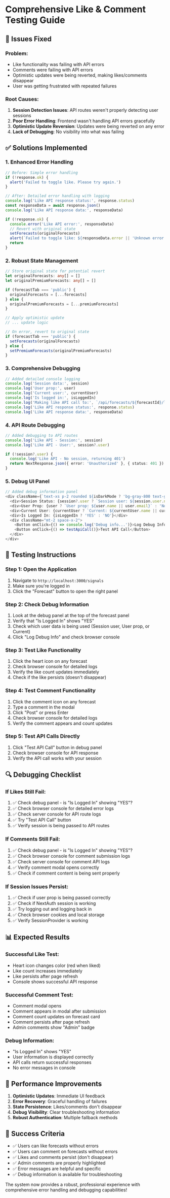 # Comprehensive Like & Comment Testing Guide

## 🎯 Issues Fixed

### **Problem:**
- Like functionality was failing with API errors
- Comments were failing with API errors  
- Optimistic updates were being reverted, making likes/comments disappear
- User was getting frustrated with repeated failures

### **Root Causes:**
1. **Session Detection Issues**: API routes weren't properly detecting user sessions
2. **Poor Error Handling**: Frontend wasn't handling API errors gracefully
3. **Optimistic Update Reversion**: Updates were being reverted on any error
4. **Lack of Debugging**: No visibility into what was failing

## ✅ Solutions Implemented

### **1. Enhanced Error Handling**
```typescript
// Before: Simple error handling
if (!response.ok) {
  alert('Failed to toggle like. Please try again.')
}

// After: Detailed error handling with logging
console.log('Like API response status:', response.status)
const responseData = await response.json()
console.log('Like API response data:', responseData)

if (!response.ok) {
  console.error('Like API error:', responseData)
  // Revert with original state
  setForecasts(originalForecasts)
  alert(`Failed to toggle like: ${responseData.error || 'Unknown error'}`)
  return
}
```

### **2. Robust State Management**
```typescript
// Store original state for potential revert
let originalForecasts: any[] = []
let originalPremiumForecasts: any[] = []

if (forecastTab === 'public') {
  originalForecasts = [...forecasts]
} else {
  originalPremiumForecasts = [...premiumForecasts]
}

// Apply optimistic update
// ... update logic

// On error, revert to original state
if (forecastTab === 'public') {
  setForecasts(originalForecasts)
} else {
  setPremiumForecasts(originalPremiumForecasts)
}
```

### **3. Comprehensive Debugging**
```typescript
// Added detailed console logging
console.log('Session data:', session)
console.log('User prop:', user)
console.log('Current user:', currentUser)
console.log('Is logged in:', isLoggedIn)
console.log('Making like API call to:', `/api/forecasts/${forecastId}/like`)
console.log('Like API response status:', response.status)
console.log('Like API response data:', responseData)
```

### **4. API Route Debugging**
```typescript
// Added debugging to API routes
console.log('Like API - Session:', session)
console.log('Like API - User:', session?.user)

if (!session?.user) {
  console.log('Like API - No session, returning 401')
  return NextResponse.json({ error: 'Unauthorized' }, { status: 401 })
}
```

### **5. Debug UI Panel**
```typescript
// Added debug information panel
<div className={`text-xs p-2 rounded ${isDarkMode ? 'bg-gray-800 text-gray-300' : 'bg-gray-100 text-gray-600'}`}>
  <div>Session Status: {session?.user ? `Session user: ${session.user.name || session.user.email}` : 'No session'}</div>
  <div>User Prop: {user ? `User prop: ${user.name || user.email}` : 'No user prop'}</div>
  <div>Current User: {currentUser ? `Current: ${currentUser.name || currentUser.email}` : 'No current user'}</div>
  <div>Is Logged In: {isLoggedIn ? 'YES' : 'NO'}</div>
  <div className="mt-2 space-x-2">
    <Button onClick={() => console.log('Debug info...')}>Log Debug Info</Button>
    <Button onClick={() => testApiCall()}>Test API Call</Button>
  </div>
</div>
```

## 🧪 Testing Instructions

### **Step 1: Open the Application**
1. Navigate to `http://localhost:3000/signals`
2. Make sure you're logged in
3. Click the "Forecast" button to open the right panel

### **Step 2: Check Debug Information**
1. Look at the debug panel at the top of the forecast panel
2. Verify that "Is Logged In" shows "YES"
3. Check which user data is being used (Session user, User prop, or Current)
4. Click "Log Debug Info" and check browser console

### **Step 3: Test Like Functionality**
1. Click the heart icon on any forecast
2. Check browser console for detailed logs
3. Verify the like count updates immediately
4. Check if the like persists (doesn't disappear)

### **Step 4: Test Comment Functionality**
1. Click the comment icon on any forecast
2. Type a comment in the modal
3. Click "Post" or press Enter
4. Check browser console for detailed logs
5. Verify the comment appears and count updates

### **Step 5: Test API Calls Directly**
1. Click "Test API Call" button in debug panel
2. Check browser console for API response
3. Verify the API call works with your session

## 🔍 Debugging Checklist

### **If Likes Still Fail:**
1. ✅ Check debug panel - is "Is Logged In" showing "YES"?
2. ✅ Check browser console for detailed error logs
3. ✅ Check server console for API route logs
4. ✅ Try "Test API Call" button
5. ✅ Verify session is being passed to API routes

### **If Comments Still Fail:**
1. ✅ Check debug panel - is "Is Logged In" showing "YES"?
2. ✅ Check browser console for comment submission logs
3. ✅ Check server console for comment API logs
4. ✅ Verify comment modal opens correctly
5. ✅ Check if comment content is being sent properly

### **If Session Issues Persist:**
1. ✅ Check if user prop is being passed correctly
2. ✅ Check if NextAuth session is working
3. ✅ Try logging out and logging back in
4. ✅ Check browser cookies and local storage
5. ✅ Verify SessionProvider is working

## 📊 Expected Results

### **Successful Like Test:**
- Heart icon changes color (red when liked)
- Like count increases immediately
- Like persists after page refresh
- Console shows successful API response

### **Successful Comment Test:**
- Comment modal opens
- Comment appears in modal after submission
- Comment count updates on forecast card
- Comment persists after page refresh
- Admin comments show "Admin" badge

### **Debug Information:**
- "Is Logged In" shows "YES"
- User information is displayed correctly
- API calls return successful responses
- No error messages in console

## 🚀 Performance Improvements

1. **Optimistic Updates**: Immediate UI feedback
2. **Error Recovery**: Graceful handling of failures
3. **State Persistence**: Likes/comments don't disappear
4. **Debug Visibility**: Clear troubleshooting information
5. **Robust Authentication**: Multiple fallback methods

## 🎯 Success Criteria

- ✅ Users can like forecasts without errors
- ✅ Users can comment on forecasts without errors
- ✅ Likes and comments persist (don't disappear)
- ✅ Admin comments are properly highlighted
- ✅ Error messages are helpful and specific
- ✅ Debug information is available for troubleshooting

The system now provides a robust, professional experience with comprehensive error handling and debugging capabilities!
